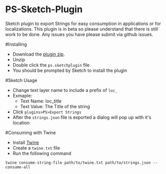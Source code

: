 # PS-Sketch-Plugin
Sketch plugin to export Strings for easy consumption in applications or for localizations. This plugin is in beta so please understand that there is still work to be done. Any issues you have please submit via github issues.

#Installing
- Download the [plugin zip](https://github.com/erchenger/PS-Sketch-Plugin/blob/master/archive/PS-Sketch-Plugin_0.1.0.zip).
- Unzip
- Double click the `ps.sketchplugin` file
- You should be prompted by Sketch to install the plugin

#Sketch Usage
- Change text layer name to include a prefix of `loc_`
 - Exmaple:
   - Text Name: loc_title
    - Text Value: The Title of the string
- Click `plugins>PS>Export Strings`
- After the `strings.json` file is exported a dialog will pop up with it's location

#Consuming with Twine
- Install [Twine](https://github.com/mobiata/twine)
- Create a `twine.txt` file
- Run the following command

```
twine consume-string-file path/to/twine.txt path/to/strings.json --consume-all
```
